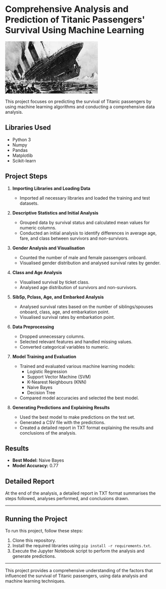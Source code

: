 # Comprehensive Analysis and Prediction of Titanic Passengers' Survival Using Machine Learning

<img src="https://github.com/basapacheco/Titanic/blob/main/Titanic.jpg">

This project focuses on predicting the survival of Titanic passengers by using machine learning algorithms and conducting a comprehensive data analysis.

## Libraries Used

- Python 3
- Numpy
- Pandas
- Matplotlib
- Scikit-learn

## Project Steps

1. **Importing Libraries and Loading Data**
    - Imported all necessary libraries and loaded the training and test datasets.

2. **Descriptive Statistics and Initial Analysis**
    - Grouped data by survival status and calculated mean values for numeric columns.
    - Conducted an initial analysis to identify differences in average age, fare, and class between survivors and non-survivors.

3. **Gender Analysis and Visualisation**
    - Counted the number of male and female passengers onboard.
    - Visualised gender distribution and analysed survival rates by gender.

4. **Class and Age Analysis**
    - Visualised survival by ticket class.
    - Analysed age distribution of survivors and non-survivors.

5. **SibSp, Pclass, Age, and Embarked Analysis**
    - Analysed survival rates based on the number of siblings/spouses onboard, class, age, and embarkation point.
    - Visualised survival rates by embarkation point.

6. **Data Preprocessing**
    - Dropped unnecessary columns.
    - Selected relevant features and handled missing values.
    - Converted categorical variables to numeric.

7. **Model Training and Evaluation**
    - Trained and evaluated various machine learning models:
        - Logistic Regression
        - Support Vector Machine (SVM)
        - K-Nearest Neighbours (KNN)
        - Naive Bayes
        - Decision Tree
    - Compared model accuracies and selected the best model.

8. **Generating Predictions and Explaining Results**
    - Used the best model to make predictions on the test set.
    - Generated a CSV file with the predictions.
    - Created a detailed report in TXT format explaining the results and conclusions of the analysis.

## Results

- **Best Model:** Naive Bayes
- **Model Accuracy:** 0.77

## Detailed Report

At the end of the analysis, a detailed report in TXT format summarises the steps followed, analyses performed, and conclusions drawn.

---

## Running the Project

To run this project, follow these steps:

1. Clone this repository.
2. Install the required libraries using `pip install -r requirements.txt`.
3. Execute the Jupyter Notebook script to perform the analysis and generate predictions.

---

This project provides a comprehensive understanding of the factors that influenced the survival of Titanic passengers, using data analysis and machine learning techniques.